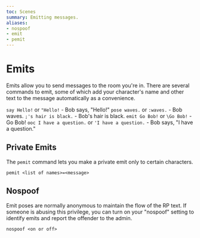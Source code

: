 ```yaml
---
toc: Scenes
summary: Emitting messages.
aliases:
- nospoof
- emit
- pemit
---
```

# Emits

Emits allow you to send messages to the room you're in.  There are several commands to emit, some of which add your character's name and other text to the message automatically as a convenience.

`say Hello!` or `"Hello!` - Bob says, "Hello!"
`pose waves.` or `:waves.` - Bob waves.
`;'s hair is black.` - Bob's hair is black.
`emit Go Bob!` or `\Go Bob!` - Go Bob!
`ooc I have a question.` or `'I have a question.` - <OOC> Bob says, "I have a question."

## Private Emits

The `pemit` command lets you make a private emit only to certain characters.

`pemit <list of names>=<message>`

## Nospoof

Emit poses are normally anonymous to maintain the flow of the RP text.  If someone is abusing this privilege, you can turn on your "nospoof" setting to identify emits and report the offender to the admin.

`nospoof <on or off>`
